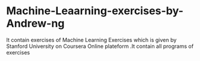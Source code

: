 # Machine-Leaarning-exercises-by-Andrew-ng
It contain exercises of Machine Learning Exercises which is given by Stanford University on Coursera Online plateform .It contain all programs of exercises
